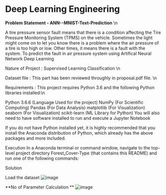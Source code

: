 # 

# Deep Learning Engineering
**Problem Statement - ANN--MNIST-Text-Prediction** \n

A tire pressure sensor fault means that there is a condition affecting the Tire Pressure Monitoring System (TPMS) on the vehicle. Sometimes the light might come on to let you know there is a problem where the air pressure of a tire is too high or low. Other times, it means there is a fault with the system. To predict the fault in air pressure system using Artifical Neural Network Deep Learning

Nature of Project : Supervised Learning Classification \n

Dataset file : This part has been reviewed throughly in proposal.pdf file. \n

Requirements : This project requires Python 3.6 and the following Python libraries installed:\n

Python 3.6.6 (Language Used for the project) NumPy (For Scientific Computing) Pandas (For Data Analysis) matplotlib (For Visualization) seaborn (For Visualization) scikit-learn (ML Library for Python) You will also need to have software installed to run and execute a Jupyter Notebook

If you do not have Python installed yet, it is highly recommended that you install the Anaconda distribution of Python, which already has the above packages and more included.

Execution In a Anaconda terminal or command window, navigate to the top-level project directory Forest_Cover-Type (that contains this README) and run one of the following commands:

Solution

Load the dataset
![image](https://user-images.githubusercontent.com/38419795/214280869-d7187caf-31b2-4758-b9c6-0e879c0b2b25.png)

**No of Parameter Calculation **
![image](https://user-images.githubusercontent.com/38419795/217934392-2bd22398-2fe0-459b-9a2c-8d1221ed0476.png)
